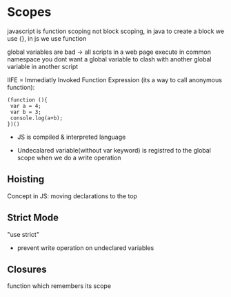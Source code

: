 # Scopes

javascript is function scoping not block scoping, in java to create a block we use {}, in js we use function

global variables are bad -> all scripts in a web page execute in common namespace
you dont want a global variable to clash with another global variable in another script

IIFE = Immediatly Invoked Function Expression (its a way to call anonymous function):

```
(function (){
 var a = 4;
 var b = 3;
 console.log(a+b);
})()
```

- JS is compiled & interpreted language

- Undecalared variable(without var keyword) is registred to the global scope when we do a write operation

## Hoisting

Concept in JS: moving declarations to the top

## Strict Mode

"use strict"

- prevent write operation on undeclared variables

## Closures

function which remembers its scope
